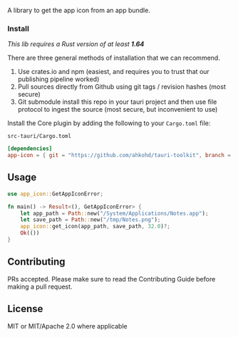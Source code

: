 A library to get the app icon from an app bundle.

### Install
_This lib requires a Rust version of at least **1.64**_

There are three general methods of installation that we can recommend.

1. Use crates.io and npm (easiest, and requires you to trust that our publishing pipeline worked)
2. Pull sources directly from Github using git tags / revision hashes (most secure)
3. Git submodule install this repo in your tauri project and then use file protocol to ingest the source (most secure, but inconvenient to use)

Install the Core plugin by adding the following to your `Cargo.toml` file:

`src-tauri/Cargo.toml`
```toml
[dependencies]
app-icon = { git = "https://github.com/ahkohd/tauri-toolkit", branch = "v2" }
```
## Usage
```rust
use app_icon::GetAppIconError;

fn main() -> Result<(), GetAppIconError> {
    let app_path = Path::new("/System/Applications/Notes.app");
    let save_path = Path::new("/tmp/Notes.png");
    app_icon::get_icon(app_path, save_path, 32.0)?;
    Ok(())
}
```

## Contributing

PRs accepted. Please make sure to read the Contributing Guide before making a pull request.

## License
MIT or MIT/Apache 2.0 where applicable
